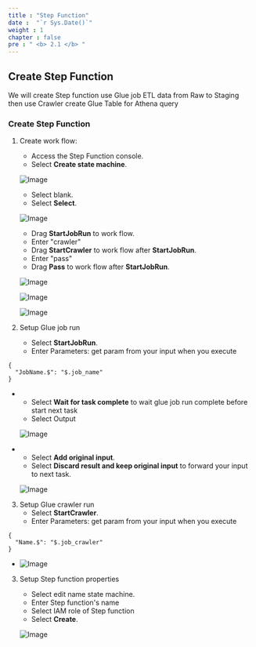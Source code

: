 ```yaml
---
title : "Step Function"
date :  "`r Sys.Date()`"
weight : 1
chapter : false
pre : " <b> 2.1 </b> "
---
```


## Create Step Function

We will create Step function use Glue job ETL data from Raw to Staging then use Crawler create Glue Table for Athena query

### Create Step Function

1. Create work flow:
    - Access the Step Function console.
    - Select **Create state machine**.

   ![Image](/repo_pmt_ws-001/images/2/070.png?featherlight=false&width=90pc)
    - Select blank.
    - Select **Select**.

   ![Image](/repo_pmt_ws-001/images/2/071.png?featherlight=false&width=90pc)
    - Drag **StartJobRun** to work flow.
    - Enter "crawler"
    - Drag **StartCrawler** to work flow after **StartJobRun**. 
    - Enter "pass"
    - Drag **Pass** to work flow after **StartJobRun**.

   ![Image](/repo_pmt_ws-001/images/2/072.png?featherlight=false&width=90pc)

   ![Image](/repo_pmt_ws-001/images/2/073.png?featherlight=false&width=90pc)

   ![Image](/repo_pmt_ws-001/images/2/076.png?featherlight=false&width=90pc)

2. Setup Glue job run
    - Select **StartJobRun**.
    - Enter Parameters: get param from your input when you execute
```
{
  "JobName.$": "$.job_name"
}
```
- 
    - Select **Wait for task complete** to wait glue job run complete before start next task
    - Select Output

    ![Image](/repo_pmt_ws-001/images/2/074.png?featherlight=false&width=90pc)
- 
    - Select **Add original input**.
    - Select **Discard result and keep original input** to forward your input to next task.
  
    ![Image](/repo_pmt_ws-001/images/2/075.png?featherlight=false&width=90pc)

3. Setup Glue crawler run
    - Select **StartCrawler**.
    - Enter Parameters: get param from your input when you execute
```
{
  "Name.$": "$.job_crawler"
}
```
-
    ![Image](/repo_pmt_ws-001/images/2/077.png?featherlight=false&width=90pc)

3. Setup Step function properties
    - Select edit name state machine.
    - Enter Step function's name
    - Select IAM role of Step function
    - Select **Create**.
   
    ![Image](/repo_pmt_ws-001/images/2/078.png?featherlight=false&width=90pc)
